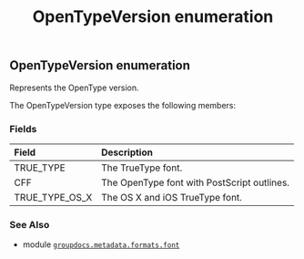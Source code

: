﻿---
title: OpenTypeVersion enumeration
second_title: GroupDocs.Metadata for Python via .NET API References
description: 
type: docs
url: /python-net/groupdocs.metadata.formats.font/opentypeversion/
is_root: false
weight: 190
---

## OpenTypeVersion enumeration

Represents the OpenType version.



The OpenTypeVersion type exposes the following members:

### Fields
| Field | Description |
| :- | :- |
| TRUE_TYPE | The TrueType font. |
| CFF | The OpenType font with PostScript outlines. |
| TRUE_TYPE_OS_X | The OS X and iOS TrueType font. |



### See Also
* module [`groupdocs.metadata.formats.font`](..)
